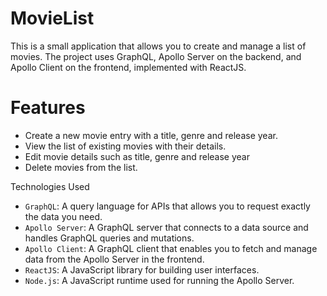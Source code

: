 # MovieList

This is a small application that allows you to create and manage a list of movies. The project uses GraphQL, Apollo Server on the backend, and Apollo Client on the frontend, implemented with ReactJS.

# Features
- Create a new movie entry with a title, genre and release year.
- View the list of existing movies with their details.
- Edit movie details such as title, genre and release year
- Delete movies from the list.

Technologies Used
- `GraphQL`: A query language for APIs that allows you to request exactly the data you need.
- `Apollo Server`: A GraphQL server that connects to a data source and handles GraphQL queries and mutations.
- `Apollo Client`: A GraphQL client that enables you to fetch and manage data from the Apollo Server in the frontend.
- `ReactJS`: A JavaScript library for building user interfaces.
- `Node.js`: A JavaScript runtime used for running the Apollo Server.
